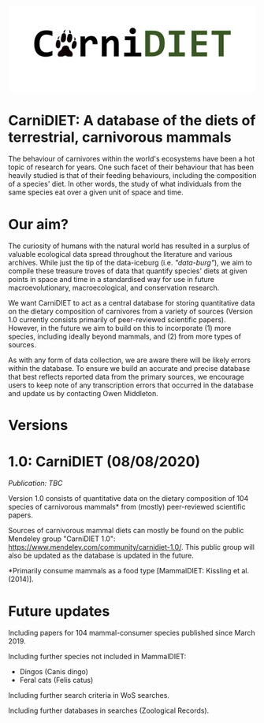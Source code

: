 ![GitHub Logo](/images/logo.png)

# CarniDIET: A database of the diets of terrestrial, carnivorous mammals
The behaviour of carnivores within the world's ecosystems have been a hot topic of research for years. One such facet of their behaviour that has been heavily studied is that of their feeding behaviours, including the composition of a species' diet. In other words, the study of what individuals from the same species eat over a given unit of space and time.


# Our aim?
The curiosity of humans with the natural world has resulted in a surplus of valuable ecological data spread throughout the literature and various archives. While just the tip of the data-iceburg (i.e. *"data-burg"*), we aim to compile these treasure troves of data that quantify species' diets at given points in space and time in a standardised way for use in future macroevolutionary, macroecological, and conservation research.

We want CarniDIET to act as a central database for storing quantitative data on the dietary composition of carnivores from a variety of sources (Version 1.0 currently consists primarily of peer-reviewed scientific papers). However, in the future we aim to build on this to incorporate (1) more species, including ideally beyond mammals, and (2) from more types of sources.

As with any form of data collection, we are aware there will be likely errors within  the database. To ensure we build an accurate and precise database that best reflects reported data from the primary sources, we encourage users to keep note of any transcription errors that occurred in the database and update us by contacting Owen Middleton. 

# Versions
# 1.0: CarniDIET (08/08/2020)
*Publication: TBC*

Version 1.0 consists of quantitative data on the dietary composition of 104 species of carnivorous mammals* from (mostly) peer-reviewed scientific papers.

Sources of carnivorous mammal diets can mostly be found on the public Mendeley group "CarniDIET 1.0": https://www.mendeley.com/community/carnidiet-1.0/. This public group will also be updated as the database is updated in the future.

*Primarily consume mammals as a food type [MammalDIET: Kissling et al. (2014)].

# Future updates
Including papers for 104 mammal-consumer species published since March 2019.

Including further species not included in MammalDIET:
  - Dingos (Canis dingo)
  - Feral cats (Felis catus)
  
Including further search criteria in WoS searches.
 
Including further databases in searches (Zoological Records).

